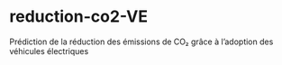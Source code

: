 # reduction-co2-VE
Prédiction de la réduction des émissions de CO₂ grâce à l’adoption des véhicules électriques

